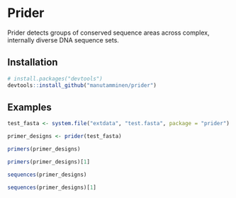 # Prider

Prider detects groups of conserved sequence areas across complex, internally diverse DNA sequence sets.

## Installation

```R
# install.packages("devtools")
devtools::install_github("manutamminen/prider")

```

## Examples

```R
test_fasta <- system.file("extdata", "test.fasta", package = "prider")

primer_designs <- prider(test_fasta)

primers(primer_designs)

primers(primer_designs)[1]

sequences(primer_designs)

sequences(primer_designs)[1]
```
